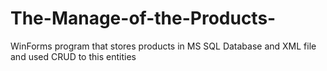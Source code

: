 # The-Manage-of-the-Products-
WinForms program that stores products in MS SQL Database and XML file and used CRUD to this entities

